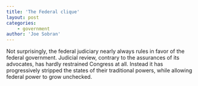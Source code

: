 ```yaml
---
title: 'The Federal clique'
layout: post
categories:
    - government
author: 'Joe Sobran'
---
```


Not surprisingly, the federal judiciary nearly always rules in favor of the federal government. Judicial review, contrary to the assurances of its advocates, has hardly restrained Congress at all. Instead it has progressively stripped the states of their traditional powers, while allowing federal power to grow unchecked.